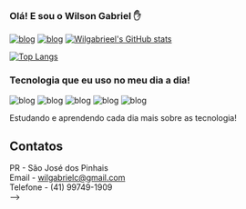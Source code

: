 ### Olá! E sou o Wilson Gabriel ✋
[![blog](https://img.shields.io/badge/Instagram-E4405F?style=for-the-badge&logo=instagram&logoColor=white)](https://www.instagram.com/wilgabb/)
[![blog](https://img.shields.io/badge/LinkedIn-0077B5?style=for-the-badge&logo=linkedin&logoColor=white)](https://www.linkedin.com/in/wilson-gabriel-da-cunha-p-045087211/)
[![Wilgabrieel's GitHub stats](https://github-readme-stats.vercel.app/api?username=Wilgabrieel)](https://github.com/Wilgabrieel/github-readme-stats)

[![Top Langs](https://github-readme-stats.vercel.app/api/top-langs/?username=Wilgabrieel)](https://github.com/Wilgabrieel/github-readme-stats)

### Tecnologia que eu uso no meu dia a dia!

![blog](https://img.shields.io/badge/CSS-239120?&style=for-the-badge&logo=css3&logoColor=white)
![blog](https://img.shields.io/badge/HTML-239120?style=for-the-badge&logo=html5&logoColor=white)
![blog](https://img.shields.io/badge/JavaScript-F7DF1E?style=for-the-badge&logo=javascript&logoColor=black)
![blog](https://img.shields.io/badge/HTML5-E34F26?style=for-the-badge&logo=html5&logoColor=white)
![blog](https://img.shields.io/badge/CSS3-1572B6?style=for-the-badge&logo=css3&logoColor=white)


Estudando e aprendendo cada dia mais sobre as tecnologia!

## Contatos

PR - São José dos Pinhais <br>
Email - wilgabrielc@gmail.com <br>
Telefone - (41) 99749-1909 <br>
-->
